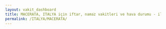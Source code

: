 ```yaml
---
layout: vakit_dashboard
title: MACERATA, ITALYA için iftar, namaz vakitleri ve hava durumu - ilçe/eyalet seç
permalink: /ITALYA/MACERATA/
---
```


<script type="text/javascript">
  var GLOBAL_COUNTRY = 'ITALYA';
  var GLOBAL_CITY = 'MACERATA';
  var GLOBAL_STATE = '';
  var lat = 72;
  var lon = 21;
</script>
